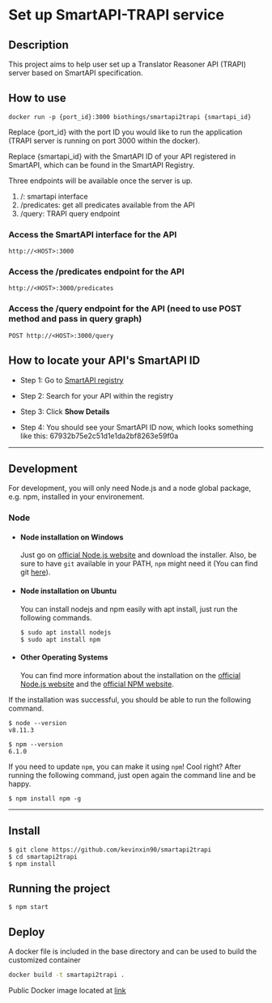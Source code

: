# Set up SmartAPI-TRAPI service


## Description

This project aims to help user set up a Translator Reasoner API (TRAPI) server based on SmartAPI specification.

## How to use

`docker run -p {port_id}:3000 biothings/smartapi2trapi {smartapi_id}`

Replace {port_id} with the port ID you would like to run the application (TRAPI server is running on port 3000 within the docker).

Replace {smartapi_id} with the SmartAPI ID of your API registered in SmartAPI, which can be found in the SmartAPI Registry.

Three endpoints will be available once the server is up.

1. /: smartapi interface
2. /predicates: get all predicates available from the API
3. /query: TRAPI query endpoint

### Access the SmartAPI interface for the API

`http://<HOST>:3000`

### Access the /predicates endpoint for the API

`http://<HOST>:3000/predicates`

### Access the /query endpoint for the API (need to use POST method and pass in query graph)

`POST http://<HOST>:3000/query`

## How to locate your API's SmartAPI ID

* Step 1: Go to [SmartAPI registry](https://smart-api.info/registry)

* Step 2: Search for your API within the registry

* Step 3: Click **Show Details**

* Step 4: You should see your SmartAPI ID now, which looks something like this:  67932b75e2c51d1e1da2bf8263e59f0a


---
## Development

For development, you will only need Node.js and a node global package, e.g. npm, installed in your environement.

### Node

- #### Node installation on Windows

  Just go on [official Node.js website](https://nodejs.org/) and download the installer.
Also, be sure to have `git` available in your PATH, `npm` might need it (You can find git [here](https://git-scm.com/)).

- #### Node installation on Ubuntu

  You can install nodejs and npm easily with apt install, just run the following commands.

      $ sudo apt install nodejs
      $ sudo apt install npm

- #### Other Operating Systems
  You can find more information about the installation on the [official Node.js website](https://nodejs.org/) and the [official NPM website](https://npmjs.org/).

If the installation was successful, you should be able to run the following command.

    $ node --version
    v8.11.3

    $ npm --version
    6.1.0

If you need to update `npm`, you can make it using `npm`! Cool right? After running the following command, just open again the command line and be happy.

    $ npm install npm -g


---

## Install

    $ git clone https://github.com/kevinxin90/smartapi2trapi
    $ cd smartapi2trapi
    $ npm install


## Running the project

    $ npm start



## Deploy

A docker file is included in the base directory and can be used to build the customized container

```bash
docker build -t smartapi2trapi .
```

Public Docker image located at [link](https://hub.docker.com/repository/docker/biothings/bte_reasoner_api)
